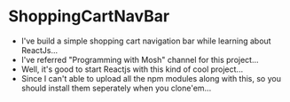 # ShoppingCartNavBar

- I've build a simple shopping cart navigation bar while learning about ReactJs...
- I've referred "Programming with Mosh" channel for this project...
- Well, it's good to start Reactjs with this kind of cool project...
- Since I can't able to upload all the npm modules along with this, so you should install them seperately when you clone'em...
